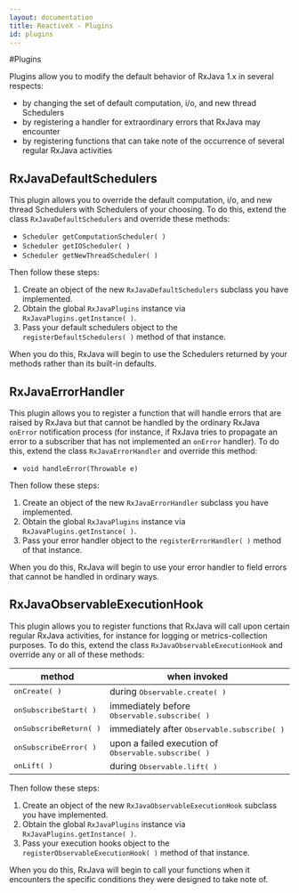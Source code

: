 ```yaml
---
layout: documentation
title: ReactiveX - Plugins
id: plugins
---
```


#Plugins

Plugins allow you to modify the default behavior of RxJava 1.x in several respects:

* by changing the set of default computation, i/o, and new thread Schedulers
* by registering a handler for extraordinary errors that RxJava may encounter
* by registering functions that can take note of the occurrence of several regular RxJava activities

## RxJavaDefaultSchedulers

This plugin allows you to override the default computation, i/o, and new thread Schedulers with Schedulers of your choosing.  To do this, extend the class `RxJavaDefaultSchedulers` and override these methods:

* `Scheduler getComputationScheduler( )`
* `Scheduler getIOScheduler( )`
* `Scheduler getNewThreadScheduler( )`

Then follow these steps:

1. Create an object of the new `RxJavaDefaultSchedulers` subclass you have implemented.
1. Obtain the global `RxJavaPlugins` instance via `RxJavaPlugins.getInstance( )`.
1. Pass your default schedulers object to the `registerDefaultSchedulers( )` method of that instance.

When you do this, RxJava will begin to use the Schedulers returned by your methods rather than its built-in defaults.

## RxJavaErrorHandler

This plugin allows you to register a function that will handle errors that are raised by RxJava but that cannot be handled by the ordinary RxJava `onError` notification process (for instance, if RxJava tries to propagate an error to a subscriber that has not implemented an `onError` handler). To do this, extend the class `RxJavaErrorHandler` and override this method:

* `void handleError(Throwable e)`

Then follow these steps:

1. Create an object of the new `RxJavaErrorHandler` subclass you have implemented.
1. Obtain the global `RxJavaPlugins` instance via `RxJavaPlugins.getInstance( )`.
1. Pass your error handler object to the `registerErrorHandler( )` method of that instance.

When you do this, RxJava will begin to use your error handler to field errors that cannot be handled in ordinary ways.

## RxJavaObservableExecutionHook

This plugin allows you to register functions that RxJava will call upon certain regular RxJava activities, for instance for logging or metrics-collection purposes. To do this, extend the class `RxJavaObservableExecutionHook` and override any or all of these methods:

<table><thead>
 <tr><th>method</th><th>when invoked</th></tr>
 </thead><tbody>
  <tr><td><tt>onCreate( )</tt></td><td>during <tt>Observable.create( )</tt></td></tr>
  <tr><td><tt>onSubscribeStart( )</tt></td><td>immediately before <tt>Observable.subscribe( )</tt></td></tr>
  <tr><td><tt>onSubscribeReturn( )</tt></td><td>immediately after <tt>Observable.subscribe( )</tt></td></tr>
  <tr><td><tt>onSubscribeError( )</tt></td><td>upon a failed execution of <tt>Observable.subscribe( )</tt></td></tr>
  <tr><td><tt>onLift( )</tt></td><td>during <tt>Observable.lift( )</tt></td></tr>
 </tbody>
</table>

Then follow these steps:

1. Create an object of the new `RxJavaObservableExecutionHook` subclass you have implemented.
1. Obtain the global `RxJavaPlugins` instance via `RxJavaPlugins.getInstance( )`.
1. Pass your execution hooks object to the `registerObservableExecutionHook( )` method of that instance.

When you do this, RxJava will begin to call your functions when it encounters the specific conditions they were designed to take note of.

